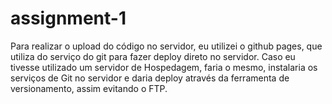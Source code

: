 # assignment-1
Para realizar o upload do código no servidor, eu utilizei o github pages, que utiliza do serviço do git para fazer deploy direto no servidor. Caso eu tivesse utilizado um servidor de Hospedagem, faria o mesmo, instalaria os serviços de Git no servidor e daria deploy através da ferramenta de versionamento, assim evitando o FTP.
